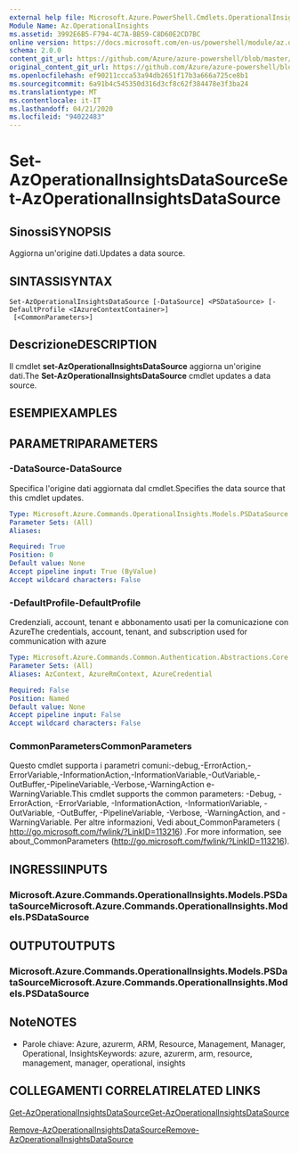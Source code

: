 ```yaml
---
external help file: Microsoft.Azure.PowerShell.Cmdlets.OperationalInsights.dll-Help.xml
Module Name: Az.OperationalInsights
ms.assetid: 3992E6B5-F794-4C7A-BB59-C8D60E2CD7BC
online version: https://docs.microsoft.com/en-us/powershell/module/az.operationalinsights/set-azoperationalinsightsdatasource
schema: 2.0.0
content_git_url: https://github.com/Azure/azure-powershell/blob/master/src/OperationalInsights/OperationalInsights/help/Set-AzOperationalInsightsDataSource.md
original_content_git_url: https://github.com/Azure/azure-powershell/blob/master/src/OperationalInsights/OperationalInsights/help/Set-AzOperationalInsightsDataSource.md
ms.openlocfilehash: ef90211ccca53a94db2651f17b3a666a725ce8b1
ms.sourcegitcommit: 6a91b4c545350d316d3cf8c62f384478e3f3ba24
ms.translationtype: MT
ms.contentlocale: it-IT
ms.lasthandoff: 04/21/2020
ms.locfileid: "94022483"
---
```

# <span data-ttu-id="5eefc-101">Set-AzOperationalInsightsDataSource</span><span class="sxs-lookup"><span data-stu-id="5eefc-101">Set-AzOperationalInsightsDataSource</span></span>

## <span data-ttu-id="5eefc-102">Sinossi</span><span class="sxs-lookup"><span data-stu-id="5eefc-102">SYNOPSIS</span></span>
<span data-ttu-id="5eefc-103">Aggiorna un'origine dati.</span><span class="sxs-lookup"><span data-stu-id="5eefc-103">Updates a data source.</span></span>

## <span data-ttu-id="5eefc-104">SINTASSI</span><span class="sxs-lookup"><span data-stu-id="5eefc-104">SYNTAX</span></span>

```
Set-AzOperationalInsightsDataSource [-DataSource] <PSDataSource> [-DefaultProfile <IAzureContextContainer>]
 [<CommonParameters>]
```

## <span data-ttu-id="5eefc-105">Descrizione</span><span class="sxs-lookup"><span data-stu-id="5eefc-105">DESCRIPTION</span></span>
<span data-ttu-id="5eefc-106">Il cmdlet **set-AzOperationalInsightsDataSource** aggiorna un'origine dati.</span><span class="sxs-lookup"><span data-stu-id="5eefc-106">The **Set-AzOperationalInsightsDataSource** cmdlet updates a data source.</span></span>

## <span data-ttu-id="5eefc-107">ESEMPI</span><span class="sxs-lookup"><span data-stu-id="5eefc-107">EXAMPLES</span></span>

## <span data-ttu-id="5eefc-108">PARAMETRI</span><span class="sxs-lookup"><span data-stu-id="5eefc-108">PARAMETERS</span></span>

### <span data-ttu-id="5eefc-109">-DataSource</span><span class="sxs-lookup"><span data-stu-id="5eefc-109">-DataSource</span></span>
<span data-ttu-id="5eefc-110">Specifica l'origine dati aggiornata dal cmdlet.</span><span class="sxs-lookup"><span data-stu-id="5eefc-110">Specifies the data source that this cmdlet updates.</span></span>

```yaml
Type: Microsoft.Azure.Commands.OperationalInsights.Models.PSDataSource
Parameter Sets: (All)
Aliases:

Required: True
Position: 0
Default value: None
Accept pipeline input: True (ByValue)
Accept wildcard characters: False
```

### <span data-ttu-id="5eefc-111">-DefaultProfile</span><span class="sxs-lookup"><span data-stu-id="5eefc-111">-DefaultProfile</span></span>
<span data-ttu-id="5eefc-112">Credenziali, account, tenant e abbonamento usati per la comunicazione con Azure</span><span class="sxs-lookup"><span data-stu-id="5eefc-112">The credentials, account, tenant, and subscription used for communication with azure</span></span>

```yaml
Type: Microsoft.Azure.Commands.Common.Authentication.Abstractions.Core.IAzureContextContainer
Parameter Sets: (All)
Aliases: AzContext, AzureRmContext, AzureCredential

Required: False
Position: Named
Default value: None
Accept pipeline input: False
Accept wildcard characters: False
```

### <span data-ttu-id="5eefc-113">CommonParameters</span><span class="sxs-lookup"><span data-stu-id="5eefc-113">CommonParameters</span></span>
<span data-ttu-id="5eefc-114">Questo cmdlet supporta i parametri comuni:-debug,-ErrorAction,-ErrorVariable,-InformationAction,-InformationVariable,-OutVariable,-OutBuffer,-PipelineVariable,-Verbose,-WarningAction e-WarningVariable.</span><span class="sxs-lookup"><span data-stu-id="5eefc-114">This cmdlet supports the common parameters: -Debug, -ErrorAction, -ErrorVariable, -InformationAction, -InformationVariable, -OutVariable, -OutBuffer, -PipelineVariable, -Verbose, -WarningAction, and -WarningVariable.</span></span> <span data-ttu-id="5eefc-115">Per altre informazioni, Vedi about_CommonParameters ( http://go.microsoft.com/fwlink/?LinkID=113216) .</span><span class="sxs-lookup"><span data-stu-id="5eefc-115">For more information, see about_CommonParameters (http://go.microsoft.com/fwlink/?LinkID=113216).</span></span>

## <span data-ttu-id="5eefc-116">INGRESSI</span><span class="sxs-lookup"><span data-stu-id="5eefc-116">INPUTS</span></span>

### <span data-ttu-id="5eefc-117">Microsoft.Azure.Commands.OperationalInsights.Models.PSDataSource</span><span class="sxs-lookup"><span data-stu-id="5eefc-117">Microsoft.Azure.Commands.OperationalInsights.Models.PSDataSource</span></span>

## <span data-ttu-id="5eefc-118">OUTPUT</span><span class="sxs-lookup"><span data-stu-id="5eefc-118">OUTPUTS</span></span>

### <span data-ttu-id="5eefc-119">Microsoft.Azure.Commands.OperationalInsights.Models.PSDataSource</span><span class="sxs-lookup"><span data-stu-id="5eefc-119">Microsoft.Azure.Commands.OperationalInsights.Models.PSDataSource</span></span>

## <span data-ttu-id="5eefc-120">Note</span><span class="sxs-lookup"><span data-stu-id="5eefc-120">NOTES</span></span>
* <span data-ttu-id="5eefc-121">Parole chiave: Azure, azurerm, ARM, Resource, Management, Manager, Operational, Insights</span><span class="sxs-lookup"><span data-stu-id="5eefc-121">Keywords: azure, azurerm, arm, resource, management, manager, operational, insights</span></span>

## <span data-ttu-id="5eefc-122">COLLEGAMENTI CORRELATI</span><span class="sxs-lookup"><span data-stu-id="5eefc-122">RELATED LINKS</span></span>

[<span data-ttu-id="5eefc-123">Get-AzOperationalInsightsDataSource</span><span class="sxs-lookup"><span data-stu-id="5eefc-123">Get-AzOperationalInsightsDataSource</span></span>](./Get-AzOperationalInsightsDataSource.md)

[<span data-ttu-id="5eefc-124">Remove-AzOperationalInsightsDataSource</span><span class="sxs-lookup"><span data-stu-id="5eefc-124">Remove-AzOperationalInsightsDataSource</span></span>](./Remove-AzOperationalInsightsDataSource.md)



